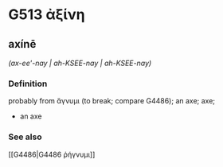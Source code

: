 # G513 ἀξίνη

## axínē

_(ax-ee'-nay | ah-KSEE-nay | ah-KSEE-nay)_

### Definition

probably from ἄγνυμι (to break; compare G4486); an axe; axe; 

- an axe

### See also

[[G4486|G4486 ῥήγνυμι]]
